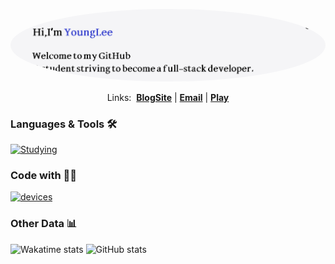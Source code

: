 <p align="center">
  <img 
    src="https://github.com/YoungLee-coder/YoungLee-coder/blob/main/Hi.png" 
    alt="Hi" 
    style="border-radius: 50%;"
  />
</p>

<p align="center">Links:&nbsp
  <strong><a href="https://younglee.cn">BlogSite</a></strong> |
  <strong><a href="mailto:youngleepost@163.com">Email</a></strong> |
  <strong><a href="https://steamcommunity.com/id/itsyounglee/">Play</a></strong>
</p>

### Languages & Tools 🛠

[![Studying](https://skillicons.dev/icons?theme=light&i=c,cs,java,kotlin,dart,js,ts,powershell,dotnet,nextjs,flutter,vue,react,tailwind,express,htmx,jquery,prisma,idea,androidstudio,vscode,eclipse,sublime,visualstudio,figma,ps,cmake,gradle,npm,postgres,cloudflare,gcp,github,vercel,docker,git,githubactions,debian,nginx,gmail,notion,obsidian,md,pr
)](https://skillicons.dev)

### Code with 👨‍💻

[![devices](https://skillicons.dev/icons?theme=light&i=windows,apple,linux)](https://skillicons.dev)

### Other Data 📊

<img src="https://github-readme-stats.vercel.app/api/top-langs/?username=YoungLee-coder&layout=compact" alt="Wakatime stats" height="170px" /> <img src="https://github-readme-stats-mrdulin.vercel.app/api?username=YoungLee-coder&count_private=true&show_icons=true&theme=default&hide_border=true" alt="GitHub stats" height="170px" />

